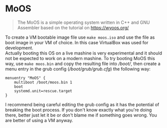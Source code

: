 # MoOS
> The MoOS is a simple operating system written in C++ and GNU Assembler based on the tutorial on https://wyoos.org/

To create a VM bootable image file use `make moos.iso` and use the file as boot image in your VM of choice. In this case VirtualBox was used for development.  
Actually booting this OS on a live mashine is very experimental and it should not be expected to work on a modern mashine. 
To try booting MoOS this way, use `make moos.bin` and copy the resulting file into */boot/*, then create a menu entry in the grub config (*/boot/grub/grub.cfg*) the following way:

```
menuentry "MoOS" {
    multiboot /boot/moos.bin 1
    boot
    systemd.unit=rescue.target
}
``` 

I recommend being careful editing the grub config as it has the potential of breaking the boot process. If you don't know exactly what you're doing there, better just let it be or don't blame me if something goes wrong. You are better of using a VM anyway.
